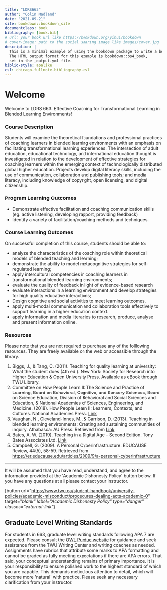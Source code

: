 ```yaml
---
title: "LDRS663"
author: "Colin Madland"
date: "2021-09-21"
site: bookdown::bookdown_site
documentclass: book
bibliography: [book.bib]
# url: your book url like https://bookdown.org/yihui/bookdown
# cover-image: path to the social sharing image like images/cover.jpg
description: |
  This is a minimal example of using the bookdown package to write a book.
  The HTML output format for this example is bookdown::bs4_book,
  set in the _output.yml file.
biblio-style: apalike
csl: chicago-fullnote-bibliography.csl
---
```


# Welcome
Welcome to LDRS 663: Effective Coaching for Transformational Learning in Blended Learning Environments!


### Course Description
Students will examine the theoretical foundations and professional practices of coaching learners in blended learning environments with an emphasis on facilitating transformational learning experiences. The intersection of adult education, educational technology, and international education thought is investigated in relation to the development of effective strategies for coaching learners within the emerging context of technologically distributed global higher education. Projects develop digital literacy skills, including the use of communication, collaboration and publishing tools; and media literacy, including knowledge of copyright, open licensing, and digital citizenship.

### Program Learning Outcomes
- Demonstrate effective facilitation and coaching communication skills (eg. active listening, developing rapport, providing feedback)  
- Identify a variety of facilitation/coaching methods and techniques.


### Course Learning Outcomes
On successful completion of this course, students should be able to:

- analyze the characteristics of the coaching role within theoretical models of blended teaching and learning;
- demonstrate the ability to model metacognitive strategies for self-regulated learning;
- apply intercultural competencies in coaching learners in transformational blended learning environments;
- evaluate the quality of feedback in light of evidence-based research
- evaluate interactions in a learning environment and develop strategies for  high quality educative interactions;
- Design cognitive and social activities to meet learning outcomes.
- apply multi-modal communication and collaboration tools effectively to support learning in a higher education context.
- apply information and media literacies to research, produce, analyse and present information online.


### Resources

Please note that you are not required to purchase any of the folllowing resources. They are freely available on the web or accessible through the library.

1. Biggs, J., & Tang, C. (2011). Teaching for quality learning at university: What the student does (4th ed.). New York: Society for Research into Higher Education & Open University Press. Available as eBook through TWU Library.  
2. Committee on How People Learn II: The Science and Practice of Learning, Board on Behavioral, Cognitive, and Sensory Sciences, Board on Science Education, Division of Behavioral and Social Sciences and Education, & National Academies of Sciences, Engineering, and Medicine. (2018). How People Learn II: Learners, Contexts, and Cultures. National Academies Press. [Link](https://doi.org/10.17226/24783)
3. Vaughan, N., Cleveland-Innes, M., & Garrison, D. (2013). Teaching in blended learning environments: Creating and sustaining communities of inquiry. Athabasca: AU Press. Retrieved from [Link](http://www.aupress.ca/index.php/books/120229)   
4. Bates, A. W. (2019). Teaching in a Digital Age – Second Edition. Tony Bates Associates Ltd. [Link](https://pressbooks.bccampus.ca/teachinginadigitalagev2/)
5. Campbell, G. (2009). A Personal Cyberinfrastructure. EDUCAUSE Review, 44(5), 58-59. Retrieved from https://er.educause.edu/articles/2009/9/a-personal-cyberinfrastructure  


---
It will be assumed that you have read, understand, and agree to the information provided at the 'Academic Dishonesty Policy' button below. If you have any questions at all please contact your instructor.


[button url="https://www.twu.ca/student-handbook/university-policies/academic-misconduct/procedures-dealing-acts-academic-0" target="_blank" label="Academic Dishonesty Policy" type="danger" classes="external-link"]_

## Graduate Level Writing Standards

For students in 663, graduate level writing standards following APA 7 are expected. Please consult the [OWL Purdue website](https://owl.purdue.edu/owl/research_and_citation/apa_style/apa_style_introduction.html) for guidance and seek assistance from the TWU Writing Center and writing coaches as needed. Assignments have rubrics that attribute some marks to APA formatting and cannot be graded as fully meeting expectations if there are APA errors. That said, your conceptual understanding remains of primary importance. It is your responsibility to ensure polished work to the highest standard of which you are capable. This demands meticulous attention to detail, which will become more 'natural' with practice. Please seek any necessary clarification from your instructor.
